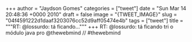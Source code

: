 
+++
author = "Jaydson Gomes"
categories = ["tweet"]
date = "Sun Mar 14 20:48:36 +0000 2010"
draft = false
image = "{TWEET_IMAGE}"
slug = "04f4591222d1daaf3203076cc52d9aff05474e4b"
tags = ["tweet"]
title = """RT: @lossurdo: tá ficando..."""
+++
RT: @lossurdo: tá ficando tri o módulo java pro @thewebmind // #thewebmind
